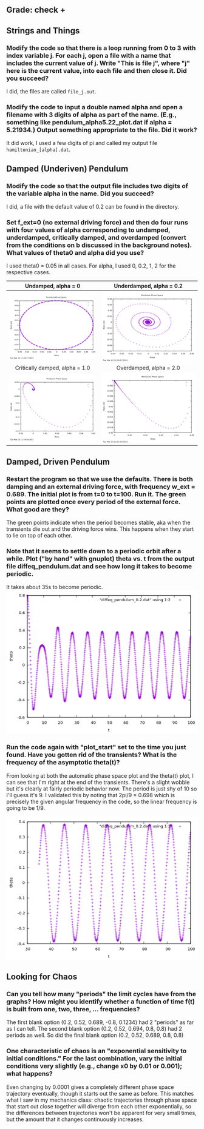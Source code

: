 
## Grade: check +

## Strings and Things


### Modify the code so that there is a loop running from 0 to 3 with index variable j. For each j, open a file with a name that includes the current value of j. Write "This is file j", where "j" here is the current value, into each file and then close it. Did you succeed?

I did, the files are called `file_j.out`.

### Modify the code to input a double named alpha and open a filename with 3 digits of alpha as part of the name. (E.g., something like pendulum_alpha5.22_plot.dat if alpha = 5.21934.) Output something appropriate to the file. Did it work?

It did work, I used a few digits of pi and called my output file `hamiltonian_[alpha].dat`.

## Damped (Underiven) Pendulum

### Modify the code so that the output file includes two digits of the variable alpha in the name. Did you succeed?

I did, a file with the default value of 0.2 can be found in the directory.

###  Set f_ext=0 (no external driving force) and then do four runs with four values of alpha corresponding to undamped, underdamped, critically damped, and overdamped (convert from the conditions on b discussed in the background notes). What values of theta0 and alpha did you use?

I used theta0 = 0.05 in all cases. For alpha, I used 0, 0.2, 1, 2 for the respective cases.

Undamped, alpha = 0	|Underdamped, alpha = 0.2
:------------------:|:-----------------:
![](https://github.com/psharma117/PHY480-Computational-Physics/blob/main/session_08/pendulum_00.png)|![](https://github.com/psharma117/PHY480-Computational-Physics/blob/main/session_08/pendulum_02.png)
Critically damped, alpha = 1.0 | Overdamped, alpha = 2.0
![](https://github.com/psharma117/PHY480-Computational-Physics/blob/main/session_08/pendulum_10.png)|![](https://github.com/psharma117/PHY480-Computational-Physics/blob/main/session_08/pendulum_20.png)

## Damped, Driven Pendulum

### Restart the program so that we use the defaults. There is both damping and an external driving force, with frequency w_ext = 0.689. The initial plot is from t=0 to t=100. Run it. The green points are plotted once every period of the external force. What good are they?

The green points indicate when the period becomes stable, aka when the transients die out and the driving force wins. This happens when they start to lie on top of each other.

### Note that it seems to settle down to a periodic orbit after a while. Plot ("by hand" with gnuplot) theta vs. t from the output file diffeq_pendulum.dat and see how long it takes to become periodic.

It takes about 35s to become periodic.
![](https://github.com/psharma117/PHY480-Computational-Physics/blob/main/session_08/pendulum_theta_t.png)

### Run the code again with "plot_start" set to the time you just found. Have you gotten rid of the transients? What is the frequency of the asymptotic theta(t)?

From looking at both the automatic phase space plot and the theta(t) plot, I can see that I'm right at the end of the transients. There's a slight wobble but it's clearly at fairly periodic behavior now. The period is just shy of 10 so I'll guess it's 9. I validated this by noting that 2pi/9 = 0.698 which is precisely the given angular frequency in the code, so the linear frequency is going to be 1/9.

![](https://github.com/psharma117/PHY480-Computational-Physics/blob/main/session_08/pendulum_asymptotic.png)

## Looking for Chaos

###  Can you tell how many "periods" the limit cycles have from the graphs? How might you identify whether a function of time f(t) is built from one, two, three, ... frequencies?

The first blank option (0.2, 0.52, 0.689, -0.8, 0.1234) had 2 "periods" as far as I can tell. The second blank option (0.2, 0.52, 0.694, 0.8, 0.8) had 2 periods as well. So did the final blank option (0.2, 0.52, 0.689, 0.8, 0.8)

### One characteristic of chaos is an "exponential sensitivity to initial conditions." For the last combination, vary the initial conditions very slightly (e.g., change x0 by 0.01 or 0.001); what happens?

Even changing by 0.0001 gives a completely different phase space trajectory eventually, though it starts out the same as before. This matches what I saw in my mechanics class: chaotic trajectories through phase space that start out close together will diverge from each other exponentially, so the differences between trajectories won't be apparent for very small times, but the amount that it changes continuously increases.
